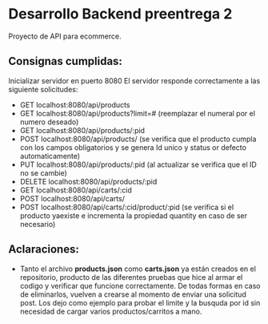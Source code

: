 # Desarrollo Backend preentrega 2

Proyecto de API para ecommerce.


## Consignas cumplidas:
 Inicializar servidor en puerto 8080
 El servidor responde correctamente a las siguiente solicitudes:

- GET localhost:8080/api/products
- GET localhost:8080/api/products?limit=# (reemplazar el numeral por el numero deseado)
- GET localhost:8080/api/products/:pid
- POST localhost:8080/api/products/ (se verifica que el producto cumpla con los campos obligatorios y se genera Id unico y status or defecto automaticamente)
- PUT localhost:8080/api/products/:pid (al actualizar se verifica que el ID no se cambie)
- DELETE localhost:8080/api/products/:pid
- GET localhost:8080/api/carts/:cid
- POST localhost:8080/api/carts/
- POST localhost:8080/api/carts/:cid/product/:pid (se verifica si el producto yaexiste e incrementa la propiedad quantity en caso de ser necesario)


## Aclaraciones:
- Tanto el archivo **products.json** como **carts.json** ya están creados en el repositorio, producto de las diferentes pruebas que hice al armar el codigo y verificar que funcione correctamente. De todas formas en caso de eliminarlos, vuelven a crearse al momento de enviar una solicitud post. Los dejo como ejemplo para probar el limite y la busquda por id sin necesidad de cargar varios productos/carritos a mano.


